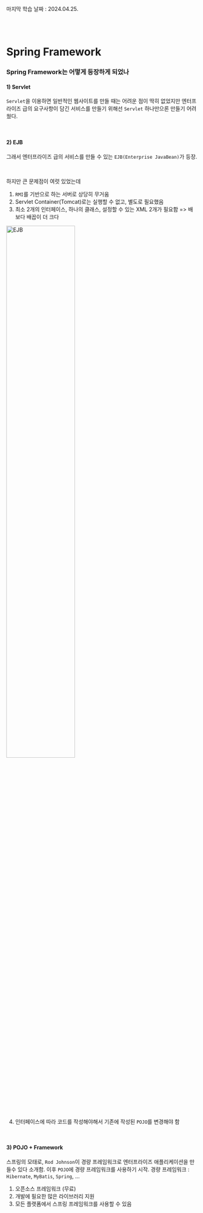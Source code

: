 마지막 학습 날짜 : 2024.04.25.

</br></br>

# Spring Framework
### Spring Framework는 어떻게 등장하게 되었나


#### 1) Servlet

`Servlet`을 이용하면 일반적인 웹사이트를 만들 때는 어려운 점이 딱히 없었지만 엔터프라이즈 급의 요구사항이 담긴 서비스를 만들기 위해선 `Servlet` 하나만으론 만들기 어려웠다.

</br>

#### 2) EJB
그래서 엔터프라이즈 급의 서비스를 만들 수 있는 `EJB(Enterprise JavaBean)`가 등장.

</br>

하지만 큰 문제점이 여럿 있었는데
1. `RMI`를 기반으로 하는 서버로 상당히 무거움
2. Servlet Container(Tomcat)로는 실행할 수 없고, 별도로 필요했음
3. 최소 2개의 인터페이스, 하나의 클래스, 설정할 수 있는 XML 2개가 필요함 => 배보다 배꼽이 더 크다
  <img src ="https://github.com/fsm12/Dev-Story/assets/74345771/d0620270-1d6c-44cf-8709-6c436177609e" alt="EJB" width="60%">

4. 인터페이스에 따라 코드를 작성해야해서 기존에 작성된 `POJO`를 변경해야 함 

</br>

#### 3) POJO + Framework
스프링의 모태로, `Rod Johnson`이 경량 프레임워크로 엔터프라이즈 애플리케이션을 만들수 있다 소개함.
이후 `POJO`에 경량 프레임워크를 사용하기 시작.
경량 프레임워크 : `Hibernate`, `MyBatis`, `Spring`, ... 

1. 오픈소스 프레임워크 (무료)
2. 개발에 필요한 많은 라이브러리 지원
3. 모든 플랫폼에서 스프링 프레임워크를 사용할 수 있음

